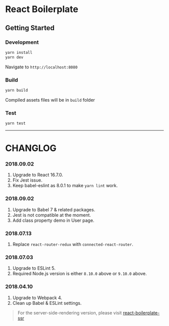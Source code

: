 # React Boilerplate

## Getting Started

### Development

```bash
yarn install
yarn dev
```

Navigate to `http://localhost:8080`

### Build

```bash
yarn build
```

Compiled assets files will be in `build` folder

### Test
```bash
yarn test
```

---
# CHANGLOG
### 2018.09.02
1. Upgrade to React 16.7.0.
2. Fix Jest issue.
3. Keep babel-eslint as 8.0.1 to make `yarn lint` work.
### 2018.09.02
1. Upgrade to Babel 7 & related packages.
2. Jest is not compatible at the moment.
3. Add class property demo in User page.
### 2018.07.13
1. Replace `react-router-redux` with `connected-react-router`.
### 2018.07.03
1. Upgrade to ESLint 5.
2. Required Node.js version is either `8.10.0` above or `9.10.0` above.
### 2018.04.10
1. Upgrade to Webpack 4.
2. Clean up Babel & ESLint settings.
> For the server-side-rendering version, please visit [react-boilerplate-ssr](https://github.com/AlanWei/react-boilerplate-ssr)
